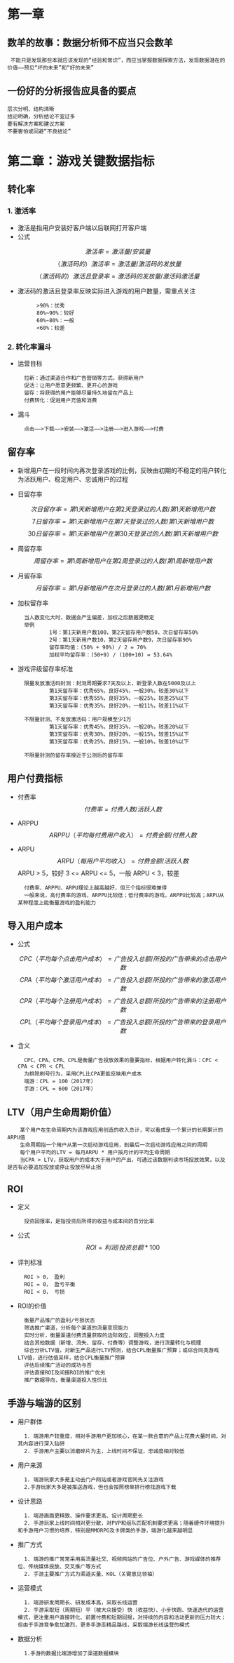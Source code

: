 # **第一章**
## 数羊的故事：数据分析师不应当只会数羊
     不能只是发现那些本就应该发现的“经验和常识”，而应当掌握数据探索方法，发现数据潜在的价值——预见“坏的未来”和“好的未来”
## 一份好的分析报告应具备的要点
    层次分明、结构清晰
    结论明确，分析结论不宜过多
    要有解决方案和建议方案
    不要害怕或回避“不良结论”

# **第二章：游戏关键数据指标**
## 转化率
### 1. 激活率
+ 激活是指用户安装好客户端以后联网打开客户端
+ 公式

$$ 
        激活率 = 激活量 / 安装量
$$
$$
        （激活码的）激活率 = 激活量 / 激活码的发放量
$$
$$
        （激活码的）激活且登录率 =激活码的发放量 / 激活码激活量 
$$ 


+ 激活码的激活且登录率反映实际进入游戏的用户数量，需重点关注

            >90%：优秀
            80%~90%：较好
            60%~80%：一般
            <60%：较差


### 2. 转化率漏斗
+ 运营目标
            
        拉新：通过渠道合作和广告营销等方式，获得新用户
        促活：让用户愿意更频繁、更开心的游戏
        留存：将获得的用户能够尽量持久地留在产品上
        付费转化：促进用户充值和消费

+ 漏斗
        
        点击——>下载——>安装——>激活——>注册——>进入游戏——>付费

## 留存率
        
+ 新增用户在一段时间内再次登录游戏的比例，反映由初期的不稳定的用户转化为活跃用户、稳定用户、忠诚用户的过程
+ 日留存率
        
    $$次日留存率 = 第1天新增用户在第2天登录过的人数 / 第1天新增用户数$$ 
    $$7日留存率 = 第1天新增用户在第7天登录过的人数 / 第1天新增用户数$$
    $$30日留存率 = 第1天新增用户在第30天登录过的人数 / 第1天新增用户数$$
+ 周留存率
    $$周留存率 = 第1周新增用户在第2周登录过的人数 / 第1周新增用户数$$
+ 月留存率
    $$月留存率 = 第1月新增用户在次月登录过的人数 / 第1月新增用户数$$
+ 加权留存率
        
        当人数变化大时，数据会产生偏差，加权之后数据更稳定
        举例
                1号：第1天新用户数100，第2天留存用户数50，次日留存率50%
                2号：第1天新用户数10，第2天留存用户数9，次日留存率90%
                留存率均值：(50% + 90%) / 2 = 70%
                加权平均留存率：(50+9) / (100+10) = 53.64%


+ 游戏评级留存率标准

        限量发放激活码封测：封测周期要求7天及以上，新登录人数在5000及以上
                第1天留存率：优秀65%，良好45%，一般30%，较差30%以下
                第3天留存率：优秀55%，良好35%，一般25%，较差25%以下
                第3天留存率：优秀35%，良好20%，一般11%，较差11%以下

        不限量封测、不发放激活码：用户规模至少1万
                第1天留存率：优秀45%，良好35%，一般20%，较差20%以下
                第3天留存率：优秀30%，良好20%，一般15%，较差15%以下
                第3天留存率：优秀25%，良好15%，一般10%，较差10%以下

        不限量封测的留存率接近于公测后的留存率


## 用户付费指标
+ 付费率
    $$付费率 = 付费人数 / 活跃人数$$
+ ARPPU
    $$ARPPU（平均每付费用户收入）= 付费金额 / 付费人数$$
+ ARPU
    $$ARPU（每用户平均收入）= 付费金额 / 活跃人数$$
        ARPU > 5，较好
        3 <=  ARPU <= 5，一般
        ARPU < 3，较差

        付费率、ARPPU、ARPU理论上越高越好，但三个指标很难兼得
        一般来说，高付费率的游戏，ARPPU比较低；低付费率的游戏，ARPPU比较高；ARPU从某种程度上能衡量游戏的盈利能力

## 导入用户成本
+ 公式 

    $$CPC（平均每个点击用户成本）= 广告投入总额 / 所投的广告带来的点击用户数$$
    $$CPA（平均每个激活用户成本）= 广告投入总额 / 所投的广告带来的激活用户数$$
    $$CPR（平均每个注册用户成本）= 广告投入总额 / 所投的广告带来的注册用户数$$
    $$CPL（平均每个登录用户成本）= 广告投入总额 / 所投的广告带来的登录用户数$$
    
+ 含义
    
        CPC、CPA、CPR、CPL是衡量广告投放效果的重要指标，根据用户转化漏斗：CPC < CPA < CPR < CPL
        为排除刷号行为，采用CPL比CPA更能反映用户成本
        端游：CPL = 100（2017年）
        手游：CPL = 600（2017年）


## LTV（用户生命周期价值）
        某个用户在生命周期内为该游戏应用创造的收入总计，可以看成是一个累计的长期累计的ARPU值
        生命周期指一个用户从第一次启动游戏应用，到最后一次启动游戏应用之间的周期
        每个用户平均的LTV = 每月ARPU * 用户按月计的平均生命周期
        当CPA > LTV，获取用户的成本大于用户的产出，可通过该数据判读市场投放效果，以及是否有必要追加投放或停止投放尽早止损
## ROI
+ 定义
        
        投资回报率，是指投资后所得的收益与成本间的百分比率
+ 公式
    $$ ROI = 利润/投资总额 * 100% $$
+ 评判标准

        ROI > 0， 盈利
        ROI = 0， 盈亏平衡
        ROI < 0， 亏损
+ ROI的价值

        衡量产品推广的盈利/亏损状态
        筛选推广渠道，分析每个渠道的流量变现能力
        实时分析，衡量渠道付费流量获取的边际效应，调整投入力度
        结合其他数据（新增、流失、留存、付费等）调整游戏，进行流量转化与梳理
        综合分析LTV值，对新生产品进行LTV预测，结合CPL衡量推广预算；或综合同类游戏LTV值，进行估值采样，结合CPL衡量推广预算
        评估后续推广活动的成功与否
        评估直接ROI及间接ROI的推广优劣
        推广数据导向，衡量渠道投入性价比
## 手游与端游的区别
+ 用户群体
        
        1. 端游用户较重度，相对手游用户更加核心，在某一款合意的产品上花费大量时间，对其内容进行深入钻研
        2. 手游用户主要以消磨碎片为主，上线时间不保证，忠诚度相对较低
+ 用户来源

        1. 端游玩家大多是主动去门户网站或者游戏官网先关注游戏
        2.手游玩家大多是被推送游戏，但也会按照榜单排行榜找游戏下载
+ 设计思路

        1. 端游画面更精致、操作要求更高、设计周期更长
        2. 手游玩家上线时间相对更分散，对PVP和组队匹配机制要求更高；随着硬件环境提升和手游用户习惯的培养，特别是MMORPG及卡牌类的手游，端游化越来越明显
+ 推广方式

        1. 端游的推广常常采用高流量社交、视频网站的广告位、户外广告、游戏媒体的推荐位、传统媒体投放、交叉推广等方式
        2. 手游主要推广方式为渠道买量、KOL（关键意见领袖）
+ 运营模式

        1. 端游研发周期长、研发成本高，采取长线运营
        2. 手游采取短（周期短）平（被大众接受）快（收益快）、小步快跑、快速迭代的运营模式，更注重用户直接转化、前置付费和短期回报，对持续的内容和活动更新的压力较大；但由于手游竞争愈加激烈，更多手游走精品路线，采取端游长线运营的模式
+ 数据分析

        1.手游的数据比端游增加了渠道数据模块



